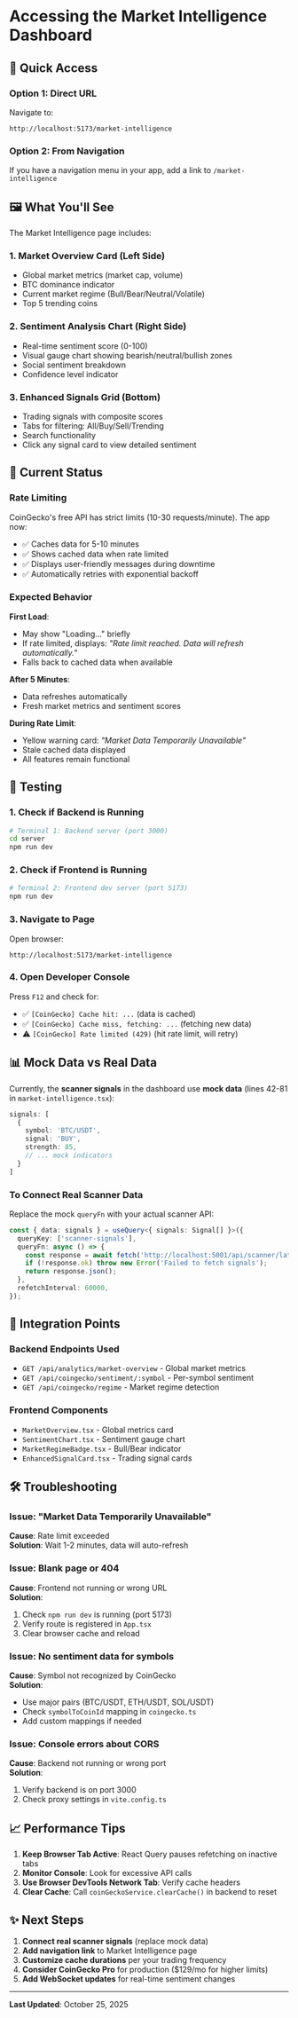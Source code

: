 # Accessing the Market Intelligence Dashboard

## 🎯 Quick Access

### Option 1: Direct URL
Navigate to:
```
http://localhost:5173/market-intelligence
```

### Option 2: From Navigation
If you have a navigation menu in your app, add a link to `/market-intelligence`

## 🖼️ What You'll See

The Market Intelligence page includes:

### 1. **Market Overview Card** (Left Side)
- Global market metrics (market cap, volume)
- BTC dominance indicator
- Current market regime (Bull/Bear/Neutral/Volatile)
- Top 5 trending coins

### 2. **Sentiment Analysis Chart** (Right Side)
- Real-time sentiment score (0-100)
- Visual gauge chart showing bearish/neutral/bullish zones
- Social sentiment breakdown
- Confidence level indicator

### 3. **Enhanced Signals Grid** (Bottom)
- Trading signals with composite scores
- Tabs for filtering: All/Buy/Sell/Trending
- Search functionality
- Click any signal card to view detailed sentiment

## 🔧 Current Status

### Rate Limiting
CoinGecko's free API has strict limits (10-30 requests/minute). The app now:
- ✅ Caches data for 5-10 minutes
- ✅ Shows cached data when rate limited
- ✅ Displays user-friendly messages during downtime
- ✅ Automatically retries with exponential backoff

### Expected Behavior

**First Load**:
- May show "Loading..." briefly
- If rate limited, displays: *"Rate limit reached. Data will refresh automatically."*
- Falls back to cached data when available

**After 5 Minutes**:
- Data refreshes automatically
- Fresh market metrics and sentiment scores

**During Rate Limit**:
- Yellow warning card: *"Market Data Temporarily Unavailable"*
- Stale cached data displayed
- All features remain functional

## 🚦 Testing

### 1. Check if Backend is Running
```bash
# Terminal 1: Backend server (port 3000)
cd server
npm run dev
```

### 2. Check if Frontend is Running
```bash
# Terminal 2: Frontend dev server (port 5173)
npm run dev
```

### 3. Navigate to Page
Open browser:
```
http://localhost:5173/market-intelligence
```

### 4. Open Developer Console
Press `F12` and check for:
- ✅ `[CoinGecko] Cache hit: ...` (data is cached)
- ✅ `[CoinGecko] Cache miss, fetching: ...` (fetching new data)
- ⚠️ `[CoinGecko] Rate limited (429)` (hit rate limit, will retry)

## 📊 Mock Data vs Real Data

Currently, the **scanner signals** in the dashboard use **mock data** (lines 42-81 in `market-intelligence.tsx`):

```typescript
signals: [
  {
    symbol: 'BTC/USDT',
    signal: 'BUY',
    strength: 85,
    // ... mock indicators
  }
]
```

### To Connect Real Scanner Data

Replace the mock `queryFn` with your actual scanner API:

```typescript
const { data: signals } = useQuery<{ signals: Signal[] }>({
  queryKey: ['scanner-signals'],
  queryFn: async () => {
    const response = await fetch('http://localhost:5001/api/scanner/latest-signals');
    if (!response.ok) throw new Error('Failed to fetch signals');
    return response.json();
  },
  refetchInterval: 60000,
});
```

## 🔗 Integration Points

### Backend Endpoints Used
- `GET /api/analytics/market-overview` - Global market metrics
- `GET /api/coingecko/sentiment/:symbol` - Per-symbol sentiment
- `GET /api/coingecko/regime` - Market regime detection

### Frontend Components
- `MarketOverview.tsx` - Global metrics card
- `SentimentChart.tsx` - Sentiment gauge chart
- `MarketRegimeBadge.tsx` - Bull/Bear indicator
- `EnhancedSignalCard.tsx` - Trading signal cards

## 🛠️ Troubleshooting

### Issue: "Market Data Temporarily Unavailable"
**Cause**: Rate limit exceeded  
**Solution**: Wait 1-2 minutes, data will auto-refresh

### Issue: Blank page or 404
**Cause**: Frontend not running or wrong URL  
**Solution**: 
1. Check `npm run dev` is running (port 5173)
2. Verify route is registered in `App.tsx`
3. Clear browser cache and reload

### Issue: No sentiment data for symbols
**Cause**: Symbol not recognized by CoinGecko  
**Solution**: 
- Use major pairs (BTC/USDT, ETH/USDT, SOL/USDT)
- Check `symbolToCoinId` mapping in `coingecko.ts`
- Add custom mappings if needed

### Issue: Console errors about CORS
**Cause**: Backend not running or wrong port  
**Solution**:
1. Verify backend is on port 3000
2. Check proxy settings in `vite.config.ts`

## 📈 Performance Tips

1. **Keep Browser Tab Active**: React Query pauses refetching on inactive tabs
2. **Monitor Console**: Look for excessive API calls
3. **Use Browser DevTools Network Tab**: Verify cache headers
4. **Clear Cache**: Call `coinGeckoService.clearCache()` in backend to reset

## ✨ Next Steps

1. **Connect real scanner signals** (replace mock data)
2. **Add navigation link** to Market Intelligence page
3. **Customize cache durations** per your trading frequency
4. **Consider CoinGecko Pro** for production ($129/mo for higher limits)
5. **Add WebSocket updates** for real-time sentiment changes

---

**Last Updated**: October 25, 2025

